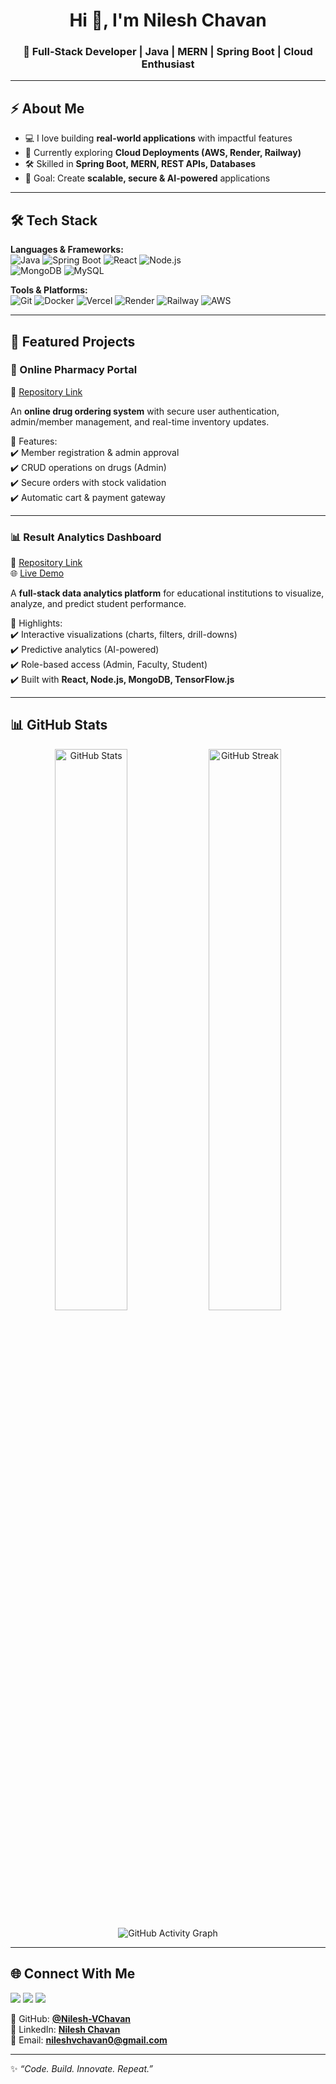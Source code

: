 <h1 align="center">Hi 👋, I'm Nilesh Chavan</h1>
<h3 align="center">🚀 Full-Stack Developer | Java | MERN | Spring Boot | Cloud Enthusiast</h3>

---

## ⚡ About Me
- 💻 I love building **real-world applications** with impactful features  
- 🌱 Currently exploring **Cloud Deployments (AWS, Render, Railway)**  
- 🛠️ Skilled in **Spring Boot, MERN, REST APIs, Databases**  
- 🎯 Goal: Create **scalable, secure & AI-powered** applications  

---

## 🛠️ Tech Stack

**Languages & Frameworks:**  
![Java](https://img.shields.io/badge/Java-ED8B00?style=for-the-badge&logo=openjdk&logoColor=white) 
![Spring Boot](https://img.shields.io/badge/Spring%20Boot-6DB33F?style=for-the-badge&logo=springboot&logoColor=white) 
![React](https://img.shields.io/badge/React-20232A?style=for-the-badge&logo=react&logoColor=61DAFB) 
![Node.js](https://img.shields.io/badge/Node.js-339933?style=for-the-badge&logo=nodedotjs&logoColor=white)  
![MongoDB](https://img.shields.io/badge/MongoDB-4EA94B?style=for-the-badge&logo=mongodb&logoColor=white) 
![MySQL](https://img.shields.io/badge/MySQL-005C84?style=for-the-badge&logo=mysql&logoColor=white)  

**Tools & Platforms:**  
![Git](https://img.shields.io/badge/Git-F05032?style=for-the-badge&logo=git&logoColor=white) 
![Docker](https://img.shields.io/badge/Docker-2496ED?style=for-the-badge&logo=docker&logoColor=white) 
![Vercel](https://img.shields.io/badge/Vercel-000000?style=for-the-badge&logo=vercel&logoColor=white) 
![Render](https://img.shields.io/badge/Render-0466C8?style=for-the-badge&logo=render&logoColor=white) 
![Railway](https://img.shields.io/badge/Railway-0B0D0E?style=for-the-badge&logo=railway&logoColor=white) 
![AWS](https://img.shields.io/badge/AWS-232F3E?style=for-the-badge&logo=amazon-aws&logoColor=white)  

---

## 🚀 Featured Projects  

### 💊 Online Pharmacy Portal  
📌 [Repository Link](https://github.com/Nilesh-VChavan/Online_Pharma)  

An **online drug ordering system** with secure user authentication, admin/member management, and real-time inventory updates.  

🔹 Features:  
✔️ Member registration & admin approval  
✔️ CRUD operations on drugs (Admin)  
✔️ Secure orders with stock validation  
✔️ Automatic cart & payment gateway  

---

### 📊 Result Analytics Dashboard  
📌 [Repository Link](https://github.com/Nilesh-VChavan/Result-analytics-Dashboard)  
🌐 [Live Demo](https://result-analytics-dashboard-delta.vercel.app/)  

A **full-stack data analytics platform** for educational institutions to visualize, analyze, and predict student performance.  

🔹 Highlights:  
✔️ Interactive visualizations (charts, filters, drill-downs)  
✔️ Predictive analytics (AI-powered)  
✔️ Role-based access (Admin, Faculty, Student)  
✔️ Built with **React, Node.js, MongoDB, TensorFlow.js**  

---

## 📊 GitHub Stats  

<p align="center">
  <img src="https://github-readme-stats.vercel.app/api?username=Nilesh-VChavan&show_icons=true&theme=tokyonight" alt="GitHub Stats" width="48%">
  <img src="https://github-readme-streak-stats.herokuapp.com?user=Nilesh-VChavan&theme=tokyonight" alt="GitHub Streak" width="48%">
</p>

<p align="center">
  <img src="https://github-readme-activity-graph.vercel.app/graph?username=Nilesh-VChavan&theme=tokyo-night" alt="GitHub Activity Graph" />
</p>

---

## 🌐 Connect With Me  

<p align="left">
<a href="https://github.com/Nilesh-VChavan"><img src="https://img.shields.io/badge/GitHub-100000?style=for-the-badge&logo=github&logoColor=white"/></a>
<a href="https://www.linkedin.com/in/nilesh-chavan-3a58682a1"><img src="https://img.shields.io/badge/LinkedIn-0077B5?style=for-the-badge&logo=linkedin&logoColor=white"/></a>
<a href="mailto:nileshvchavan0@gmail.com"><img src="https://img.shields.io/badge/Gmail-D14836?style=for-the-badge&logo=gmail&logoColor=white"/></a>
</p>

📌 GitHub: **[@Nilesh-VChavan](https://github.com/Nilesh-VChavan)**  
📌 LinkedIn: **[Nilesh Chavan](https://www.linkedin.com/in/nilesh-chavan-3a58682a1)**  
📌 Email: **nileshvchavan0@gmail.com**  

---

✨ _“Code. Build. Innovate. Repeat.”_
